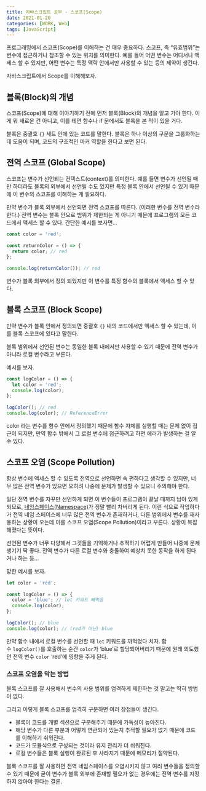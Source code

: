 ```yaml
---
title: 자바스크립트 공부 - 스코프(Scope)
date: 2021-01-20
categories: [WORK, Web]
tags: [JavaScript]
---
```


프로그래밍에서 스코프(Scope)를 이해하는 건 매우 중요하다. 스코프, 즉 “유효범위”는 변수에 접근하거나 참조할 수 있는 위치를 의미한다. 예를 들어 어떤 변수는 어디서나 액세스 할 수 있지만, 어떤 변수는 특정 맥락 안에서만 사용할 수 있는 등의 제약이 생긴다.

자바스크립트에서 Scope를 이해해보자.

## 블록(Block)의 개념

스코프(Scope)에 대해 이야기하기 전에 먼저 블록(Block)의 개념을 알고 가야 한다. 이게 뭐 새로운 건 아니고, 이를 테면 함수나 if 문에서도 블록을 본 적이 있을 거다.

블록은 중괄호 `{}` 세트 안에 있는 코드를 말한다. 블록은 하나 이상의 구문을 그룹화하는 데 도움이 되며, 코드의 구조적인 마커 역할을 한다고 보면 된다.

## 전역 스코프 (Global Scope)

스코프는 변수가 선언되는 컨텍스트(context)를 의미한다. 예를 들면 변수가 선언될 때만 하더라도 블록의 외부에서 선언될 수도 있지만 특정 블록 안에서 선언될 수 있기 때문에 이 변수의 스코프를 이해하는 게 필요하다.

만약 변수가 블록 외부에서 선언되면 전역 스코프를 따른다. (이러한 변수를 전역 변수라 한다.) 전역 변수는 블록 안으로 범위가 제한되는 게 아니기 때문에 프로그램의 모든 코드에서 액세스 할 수 있다. 간단한 예시를 보자면…

```javascript
const color = 'red';
 
const returnColor = () => {
  return color; // red
};
 
console.log(returnColor()); // red
```

변수가 블록 외부에서 정의 되었지만 이 변수를 특정 함수의 블록에서 액세스 할 수 있다.

## 블록 스코프 (Block Scope)

만약 변수가 블록 안에서 정의되면 중괄호 `{}` 내의 코드에서만 액세스 할 수 있는데, 이를 블록 스코프에 있다고 말한다.

블록 범위에서 선언된 변수는 동일한 블록 내에서만 사용할 수 있기 때문에 전역 변수가 아니라 로컬 변수라고 부른다.

예시를 보자.

```javascript
const logColor = () => {
  let color = 'red'; 
  console.log(color);
};
 
logColor(); // red
console.log(color); // ReferenceError
```

color 라는 변수를 함수 안에서 정의했기 때문에 함수 자체를 실행할 때는 문제 없이 접근이 되지만, 만약 함수 밖에서 그 로컬 변수에 접근하려고 하면 에러가 발생하는 걸 알 수 있다.

## 스코프 오염 (Scope Pollution)

항상 변수에 액세스 할 수 있도록 전역으로 선언하면 속 편하다고 생각할 수 있지만, 너무 많은 전역 변수가 있으면 오히려 나중에 문제가 발생할 수 있으니 주의해야 한다.

일단 전역 변수를 자꾸만 선언하게 되면 이 변수들이 프로그램이 끝날 때까지 남아 있게 되므로, [네임스페이스(Namespace)](https://ko.wikipedia.org/wiki/%EC%9D%B4%EB%A6%84%EA%B3%B5%EA%B0%84)가 정말 빨리 차버리게 된다. 이런 식으로 작업하다가 전역 네임 스페이스에 너무 많은 전역 변수가 존재하거나, 다른 범위에서 변수를 재사용하는 상황이 오는데 이를 스코프 오염(Scope Pollution)이라고 부른다. 상황이 복잡해졌다는 뜻이다.

선언된 변수가 너무 다양해서 그것들을 기억하거나 추적하기 어렵게 만들어 나중에 문제 생기기 딱 좋다. 전역 변수가 다른 로컬 변수와 충돌하여 예상치 못한 동작을 하게 된다거나 하는 등…

망한 예시를 보자.

```javascript
let color = 'red';
 
const logColor = () => {
  color = 'blue'; // let 키워드 빼먹음
  console.log(color);
};
 
logColor(); // blue
console.log(color); // (red가 아닌) blue 
```

만약 함수 내에서 로컬 변수를 선언할 때 `let` 키워드를 까먹었다 치자. 함수 `logColor()`를 호출하는 순간 `color`가 ‘blue’로 할당되어버리기 때문에 원래 의도했던 전역 변수 `color` ‘red’에 영향을 주게 된다.

### 스코프 오염을 막는 방법

블록 스코프를 잘 사용해서 변수의 사용 범위를 엄격하게 제한하는 것 말고는 딱히 방법이 없다.

그리고 이렇게 블록 스코프를 엄격히 구분하면 여러 장점들이 생긴다.

- 블록이 코드를 개별 섹션으로 구분해주기 때문에 가독성이 높아진다.
- 해당 변수가 다른 부분과 어떻게 연관되어 있는지 추적할 필요가 없기 때문에 코드를 이해하기 쉬워진다.
- 코드가 모듈식으로 구성되는 것이라 유지 관리가 더 쉬워진다.
- 로컬 변수들은 블록 실행이 완료된 후 사라지기 때문에 메모리가 절약된다.

블록 스코프를 잘 사용하면 전역 네임스페이스를 오염시키지 않고 여러 변수들을 정의할 수 있기 때문에 굳이 변수가 블록 외부에 존재할 필요가 없는 경우에는 전역 변수를 지정하지 않아야 한다는 결론.